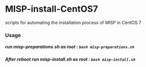 # MISP-install-CentOS7
scripts for automating the installation process of MISP in CentOS 7

### Usage
##### run misp-preparations.sh as root :  `bash misp-preparations.sh`
##### After reboot run misp-install.sh as root :  `bash misp-install.sh`
